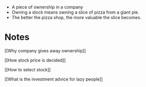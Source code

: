 
- A piece of ownership in a company
- Owning a stock means owning a slice of pizza from a giant pie. 
- The better the pizza shop, the more valuable the slice becomes. 

# Notes

[[Why company gives away ownership]]

[[How stock price is decided]]

[[How to select stock]]

[[What is the investment advice for lazy people]]